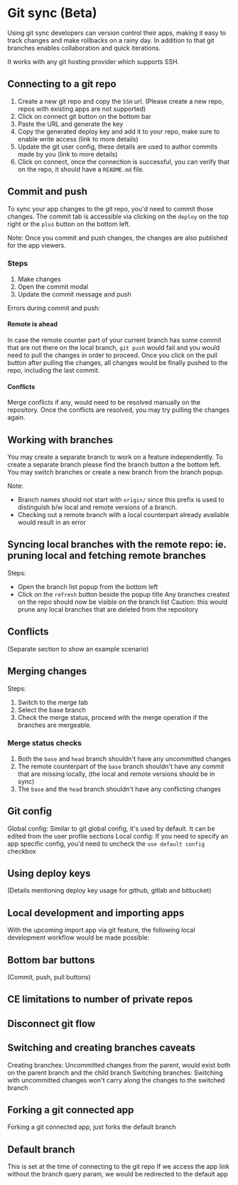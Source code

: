 # Git sync (Beta)
Using git sync developers can version control their apps, making it easy to track changes and make rollbacks on a rainy day. In addition to that git branches enables collaboration and quick iterations.

It works with any git hosting provider which supports SSH.

## Connecting to a git repo
1. Create a new git repo and copy the `SSH` url. (Please create a new repo, repos with existing apps are not supported)
2. Click on connect git button on the bottom bar
3. Paste the URL and generate the key
4. Copy the generated deploy key and add it to your repo, make sure to enable write access (link to more details)
5. Update the git user config, these details are used to author commits made by you (link to more details)
6. Click on connect, once the connection is successful, you can verify that on the repo, it should have a `README.md` file.

## Commit and push
To sync your app changes to the git repo, you'd need to commit those changes. The commit tab is accessible via clicking on the `deploy` on the top right or the `plus` button on the bottom left.

Note: Once you commit and push changes, the changes are also published for the app viewers.

### Steps
1. Make changes
2. Open the commit modal
3. Update the commit message and push

Errors during commit and push:
#### Remote is ahead
In case the remote counter part of your current branch has some commit that are not there on the local branch, `git push` would fail and you would need to pull the changes in order to proceed. Once you click on the pull button after pulling the changes, all changes would be finally pushed to the repo, including the last commit.

#### Conflicts
Merge conflicts if any, would need to be resolved manually on the repository. Once the conflicts are resolved, you may try pulling the changes again.

## Working with branches
You may create a separate branch to work on a feature independently. To create a separate branch please find the branch button a the bottom left. You may switch branches or create a new branch from the branch popup.

Note:
- Branch names should not start with `origin/` since this prefix is used to distinguish b/w local and remote versions of a branch.
- Checking out a remote branch with a local counterpart already available would result in an error

## Syncing local branches with the remote repo: ie. pruning local and fetching remote branches
Steps:
- Open the branch list popup from the bottom left
- Click on the `refresh` button beside the popup title
Any branches created on the repo should now be visible on the branch list
Caution: this would prune any local branches that are deleted from the repository

## Conflicts
(Separate section to show an example scenario)

## Merging changes
Steps:
1. Switch to the merge tab
2. Select the base branch
3. Check the merge status, proceed with the merge operation if the branches are mergeable.

### Merge status checks
1. Both the `base` and `head` branch shouldn't have any uncommitted changes
2. The remote counterpart of the `base` branch shouldn't have any commit that are missing locally, (the local and remote versions should be in sync)
3. The `base` and the `head` branch shouldn't have any conflicting changes

## Git config
Global config: Similar to git global config, it's used by default. It can be edited from the user profile sections
Local config: If you need to specify an app specific config, you'd need to uncheck the `use default config` checkbox

## Using deploy keys
(Details mentioning deploy key usage for github, gitlab and bitbucket)

## Local development and importing apps
With the upcoming import app via git feature, the following local development workflow would be made possible:

## Bottom bar buttons
(Commit, push, pull buttons)

## CE limitations to number of private repos

## Disconnect git flow

## Switching and creating branches caveats
Creating branches: Uncommitted changes from the parent, would exist both on the parent branch and the child branch
Switching branches: Switching with uncommitted changes won't carry along the changes to the switched branch

## Forking a git connected app
Forking a git connected app, just forks the default branch

## Default branch
This is set at the time of connecting to the git repo
If we access the app link without the branch query param, we would be redirected to the default app
